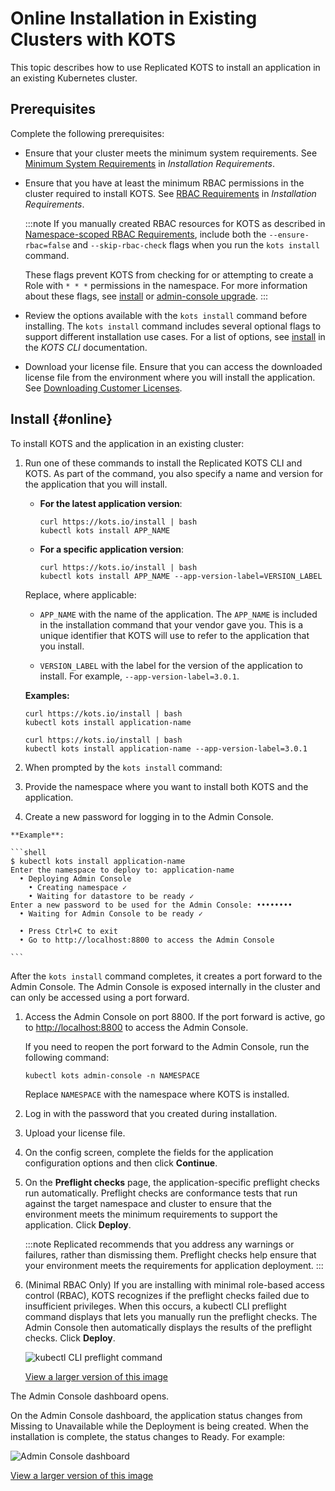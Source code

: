 # Online Installation in Existing Clusters with KOTS

This topic describes how to use Replicated KOTS to install an application in an existing Kubernetes cluster.

## Prerequisites

Complete the following prerequisites:

* Ensure that your cluster meets the minimum system requirements. See [Minimum System Requirements](/enterprise/installing-general-requirements#minimum-system-requirements) in _Installation Requirements_.

* Ensure that you have at least the minimum RBAC permissions in the cluster required to install KOTS. See [RBAC Requirements](/enterprise/installing-general-requirements#rbac-requirements) in _Installation Requirements_.

  :::note
  If you manually created RBAC resources for KOTS as described in [Namespace-scoped RBAC Requirements](/enterprise/installing-general-requirements#namespace-scoped), include both the `--ensure-rbac=false` and `--skip-rbac-check` flags when you run the `kots install` command.
  
  These flags prevent KOTS from checking for or attempting to create a Role with `* * *` permissions in the namespace. For more information about these flags, see [install](/reference/kots-cli-install) or [admin-console upgrade](/reference/kots-cli-admin-console-upgrade).
  :::

* Review the options available with the `kots install` command before installing. The `kots install` command includes several optional flags to support different installation use cases. For a list of options, see [install](/reference/kots-cli-install) in the _KOTS CLI_ documentation. 
* Download your license file. Ensure that you can access the downloaded license file from the environment where you will install the application. See [Downloading Customer Licenses](/vendor/licenses-download).

## Install {#online}

To install KOTS and the application in an existing cluster:

1. Run one of these commands to install the Replicated KOTS CLI and KOTS. As part of the command, you also specify a name and version for the application that you will install.

    * **For the latest application version**:
    
      ```shell
      curl https://kots.io/install | bash
      kubectl kots install APP_NAME
      ``` 
    * **For a specific application version**:

      ```shell
      curl https://kots.io/install | bash
      kubectl kots install APP_NAME --app-version-label=VERSION_LABEL
      ```

    Replace, where applicable:
    
    * `APP_NAME` with the name of the application. The `APP_NAME` is included in the installation command that your vendor gave you. This is a unique identifier that KOTS will use to refer to the application that you install.
  
    * `VERSION_LABEL` with the label for the version of the application to install. For example, `--app-version-label=3.0.1`.  

    **Examples:**

    ```shell
    curl https://kots.io/install | bash
    kubectl kots install application-name
    ``` 

    ```shell
    curl https://kots.io/install | bash
    kubectl kots install application-name --app-version-label=3.0.1
    ``` 

1. When prompted by the `kots install` command:
  1. Provide the namespace where you want to install both KOTS and the application.
  1. Create a new password for logging in to the Admin Console.

    **Example**:

    ```shell
    $ kubectl kots install application-name
    Enter the namespace to deploy to: application-name
      • Deploying Admin Console
        • Creating namespace ✓
        • Waiting for datastore to be ready ✓
    Enter a new password to be used for the Admin Console: ••••••••
      • Waiting for Admin Console to be ready ✓

      • Press Ctrl+C to exit
      • Go to http://localhost:8800 to access the Admin Console

    ```   

  After the `kots install` command completes, it creates a port forward to the Admin Console. The Admin Console is exposed internally in the cluster and can only be accessed using a port forward.

1. Access the Admin Console on port 8800. If the port forward is active, go to [http://localhost:8800](http://localhost:8800) to access the Admin Console.

      If you need to reopen the port forward to the Admin Console, run the following command:

      ```shell
      kubectl kots admin-console -n NAMESPACE
      ```
      Replace `NAMESPACE` with the namespace where KOTS is installed.

1. Log in with the password that you created during installation.
  
1. Upload your license file.

1. On the config screen, complete the fields for the application configuration options and then click **Continue**.

1. On the **Preflight checks** page, the application-specific preflight checks run automatically. Preflight checks  are conformance tests that run against the target namespace and cluster to ensure that the environment meets the minimum requirements to support the application. Click **Deploy**.

    :::note
    Replicated recommends that you address any warnings or failures, rather than dismissing them. Preflight checks help ensure that your environment meets the requirements for application deployment.
    :::
    
1. (Minimal RBAC Only) If you are installing with minimal role-based access control (RBAC), KOTS recognizes if the preflight checks failed due to insufficient privileges. When this occurs, a kubectl CLI preflight command displays that lets you manually run the preflight checks. The Admin Console then automatically displays the results of the preflight checks. Click **Deploy**.

    ![kubectl CLI preflight command](/images/kubectl-preflight-command.png)

    [View a larger version of this image](/images/kubectl-preflight-command.png)

The Admin Console dashboard opens.

On the Admin Console dashboard, the application status changes from Missing to Unavailable while the Deployment is being created. When the installation is complete, the status changes to Ready. For example:

![Admin Console dashboard](/images/kotsadm-dashboard-graph.png)

[View a larger version of this image](/images/kotsadm-dashboard-graph.png)